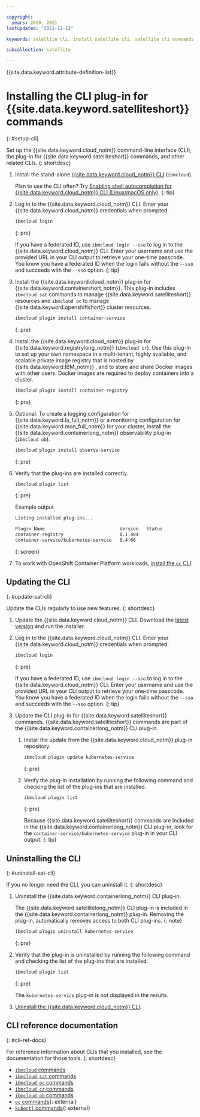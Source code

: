 ```yaml
---

copyright:
  years: 2020, 2021
lastupdated: "2021-11-12"

keywords: satellite cli, install satellite cli, satellite cli commands

subcollection: satellite

---
```


{{site.data.keyword.attribute-definition-list}}


# Installing the CLI plug-in for {{site.data.keyword.satelliteshort}} commands
{: #setup-cli}

Set up the {{site.data.keyword.cloud_notm}} command-line interface (CLI), the plug-in for {{site.data.keyword.satelliteshort}} commands, and other related CLIs.
{: shortdesc}

1. Install the stand-alone [{{site.data.keyword.cloud_notm}} CLI](/docs/cli?topic=cli-install-ibmcloud-cli) (`ibmcloud`). 

    Plan to use the CLI often? Try [Enabling shell autocompletion for {{site.data.keyword.cloud_notm}} CLI (Linux/macOS only)](/docs/cli/reference/ibmcloud?topic=cli-shell-autocomplete#shell-autocomplete-linux).
    {: tip}

2. Log in to the {{site.data.keyword.cloud_notm}} CLI. Enter your {{site.data.keyword.cloud_notm}} credentials when prompted.
    ```sh
    ibmcloud login
    ```
    {: pre}

    If you have a federated ID, use `ibmcloud login --sso` to log in to the {{site.data.keyword.cloud_notm}} CLI. Enter your username and use the provided URL in your CLI output to retrieve your one-time passcode. You know you have a federated ID when the login fails without the `--sso` and succeeds with the `--sso` option.
    {: tip}

3. Install the {{site.data.keyword.cloud_notm}} plug-in for {{site.data.keyword.containershort_notm}}. This plug-in includes `ibmcloud sat` commands to manage {{site.data.keyword.satelliteshort}} resources and `ibmcloud oc` to manage {{site.data.keyword.openshiftshort}} cluster resources.
    ```sh
    ibmcloud plugin install container-service
    ```
    {: pre}

4. Install the {{site.data.keyword.cloud_notm}} plug-in for {{site.data.keyword.registrylong_notm}} (`ibmcloud cr`). Use this plug-in to set up your own namespace in a multi-tenant, highly available, and scalable private image registry that is hosted by {{site.data.keyword.IBM_notm}} , and to store and share Docker images with other users. Docker images are required to deploy containers into a cluster.
    ```sh
    ibmcloud plugin install container-registry
    ```
    {: pre}

5. Optional: To create a logging configuration for {{site.data.keyword.la_full_notm}} or a monitoring configuration for {{site.data.keyword.mon_full_notm}} for your cluster, install the {{site.data.keyword.containerlong_notm}} observability plug-in (`ibmcloud ob`).
    ```sh
    ibmcloud plugin install observe-service
    ```
    {: pre}

6. Verify that the plug-ins are installed correctly.
    ```sh
    ibmcloud plugin list
    ```
    {: pre}

    Example output
    ```sh
    Listing installed plug-ins...

    Plugin Name                            Version   Status
    container-registry                     0.1.404
    container-service/kubernetes-service   0.4.66
    ```
    {: screen}

7. To work with OpenShift Container Platform workloads, [install the `oc` CLI](/docs/openshift?topic=openshift-openshift-cli#cli_oc).




## Updating the CLI
{: #update-sat-cli}

Update the CLIs regularly to use new features.
{: shortdesc}

1. Update the {{site.data.keyword.cloud_notm}} CLI. Download the [latest version](/docs/cli?topic=cli-getting-started) and run the installer.
2. Log in to the {{site.data.keyword.cloud_notm}} CLI. Enter your {{site.data.keyword.cloud_notm}} credentials when prompted.
    ```sh
    ibmcloud login
    ```
    {: pre}

    If you have a federated ID, use `ibmcloud login --sso` to log in to the {{site.data.keyword.cloud_notm}} CLI. Enter your username and use the provided URL in your CLI output to retrieve your one-time passcode. You know you have a federated ID when the login fails without the `--sso` and succeeds with the `--sso` option.
    {: tip}

3. Update the CLI plug-in for {{site.data.keyword.satelliteshort}} commands. {{site.data.keyword.satelliteshort}} commands are part of the {{site.data.keyword.containerlong_notm}} CLI plug-in.
    1. Install the update from the {{site.data.keyword.cloud_notm}} plug-in repository.
        ```sh
        ibmcloud plugin update kubernetes-service
        ```
        {: pre}

    2. Verify the plug-in installation by running the following command and checking the list of the plug-ins that are installed.
        ```sh
        ibmcloud plugin list
        ```
        {: pre}

        Because {{site.data.keyword.satelliteshort}} commands are included in the {{site.data.keyword.containerlong_notm}} CLI plug-in, look for the `container-service/kubernetes-service` plug-in in your CLI output.
        {: tip}

## Uninstalling the CLI
{: #uninstall-sat-cli}

If you no longer need the CLI, you can uninstall it.
{: shortdesc}

1. Uninstall the {{site.data.keyword.containerlong_notm}} CLI plug-in.

    The {{site.data.keyword.satellitelong_notm}} CLI plug-in is included in the {{site.data.keyword.containerlong_notm}} plug-in. Removing the plug-in, automatically removes access to both CLI plug-ins.
    {: note}

    ```sh
    ibmcloud plugin uninstall kubernetes-service
    ```
    {: pre}

2. Verify that the plug-in is uninstalled by running the following command and checking the list of the plug-ins that are installed.

    ```sh
    ibmcloud plugin list
    ```
    {: pre}

    The `kubernetes-service` plug-in is not displayed in the results.

3. [Uninstall the {{site.data.keyword.cloud_notm}} CLI](/docs/cli?topic=cli-uninstall-ibmcloud-cli).

## CLI reference documentation
{: #cli-ref-docs}

For reference information about CLIs that you installed, see the documentation for those tools.
{: shortdesc}

- [`ibmcloud` commands](/docs/cli/reference/ibmcloud?topic=cli-ibmcloud_cli#ibmcloud_cli)
- [`ibmcloud sat` commands](/docs/satellite?topic=satellite-satellite-cli-reference)
- [`ibmcloud oc` commands](/docs/openshift?topic=openshift-kubernetes-service-cli)
- [`ibmcloud cr` commands](/docs/Registry?topic=container-registry-cli-plugin-containerregcli)
- [`ibmcloud ob` commands](/docs/containers?topic=containers-observability_cli)
- [`oc` commands](https://docs.openshift.com/container-platform/4.5/cli_reference/openshift_cli/developer-cli-commands.html){: external}
- [`kubectl` commands](https://kubectl.docs.kubernetes.io/){: external}


